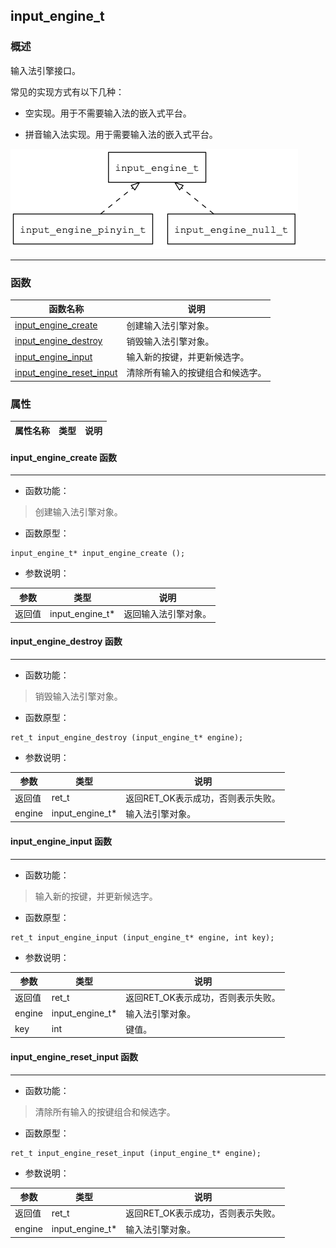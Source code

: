 ## input\_engine\_t
### 概述
 输入法引擎接口。

 常见的实现方式有以下几种：

 * 空实现。用于不需要输入法的嵌入式平台。

 * 拼音输入法实现。用于需要输入法的嵌入式平台。

 ![image](images/input_engine_t_0.png)



----------------------------------
### 函数
<p id="input_engine_t_methods">

| 函数名称 | 说明 | 
| -------- | ------------ | 
| <a href="#input_engine_t_input_engine_create">input\_engine\_create</a> | 创建输入法引擎对象。 |
| <a href="#input_engine_t_input_engine_destroy">input\_engine\_destroy</a> | 销毁输入法引擎对象。 |
| <a href="#input_engine_t_input_engine_input">input\_engine\_input</a> | 输入新的按键，并更新候选字。 |
| <a href="#input_engine_t_input_engine_reset_input">input\_engine\_reset\_input</a> | 清除所有输入的按键组合和候选字。 |
### 属性
<p id="input_engine_t_properties">

| 属性名称 | 类型 | 说明 | 
| -------- | ----- | ------------ | 
#### input\_engine\_create 函数
-----------------------

* 函数功能：

> <p id="input_engine_t_input_engine_create"> 创建输入法引擎对象。




* 函数原型：

```
input_engine_t* input_engine_create ();
```

* 参数说明：

| 参数 | 类型 | 说明 |
| -------- | ----- | --------- |
| 返回值 | input\_engine\_t* | 返回输入法引擎对象。 |
#### input\_engine\_destroy 函数
-----------------------

* 函数功能：

> <p id="input_engine_t_input_engine_destroy"> 销毁输入法引擎对象。




* 函数原型：

```
ret_t input_engine_destroy (input_engine_t* engine);
```

* 参数说明：

| 参数 | 类型 | 说明 |
| -------- | ----- | --------- |
| 返回值 | ret\_t | 返回RET\_OK表示成功，否则表示失败。 |
| engine | input\_engine\_t* | 输入法引擎对象。 |
#### input\_engine\_input 函数
-----------------------

* 函数功能：

> <p id="input_engine_t_input_engine_input"> 输入新的按键，并更新候选字。




* 函数原型：

```
ret_t input_engine_input (input_engine_t* engine, int key);
```

* 参数说明：

| 参数 | 类型 | 说明 |
| -------- | ----- | --------- |
| 返回值 | ret\_t | 返回RET\_OK表示成功，否则表示失败。 |
| engine | input\_engine\_t* | 输入法引擎对象。 |
| key | int | 键值。 |
#### input\_engine\_reset\_input 函数
-----------------------

* 函数功能：

> <p id="input_engine_t_input_engine_reset_input"> 清除所有输入的按键组合和候选字。




* 函数原型：

```
ret_t input_engine_reset_input (input_engine_t* engine);
```

* 参数说明：

| 参数 | 类型 | 说明 |
| -------- | ----- | --------- |
| 返回值 | ret\_t | 返回RET\_OK表示成功，否则表示失败。 |
| engine | input\_engine\_t* | 输入法引擎对象。 |

